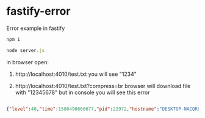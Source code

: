 # fastify-error
Error example in fastify

```js
npm i
```
```js
node server.js
```

in browser open:
1. http://localhost:4010/test.txt
you will see "1234"

2. http://localhost:4010/test.txt?compress=br
browser will download file with "12345678"
but in console you will see this error

```json

{"level":40,"time":1580490660677,"pid":22972,"hostname":"DESKTOP-NACQR8C","reqId":1,"err":{"type":"FastifyError","message":"FST_ERR_REP_ALREADY_SENT: Reply was already sent.","stack":"FastifyError [FST_ERR_REP_ALREADY_SENT]: FST_ERR_REP_ALREADY_SENT: Reply was already sent.\n    at _Reply.Reply.send (C:\\VRNET\\example\\node_modules\\fastify\\lib\\reply.js:104:26)\n    at PassThrough.<anonymous> (C:\\VRNET\\example\\node_modules\\fastify-static\\index.js:79:13)\n    at PassThrough.emit (events.js:209:13)\n    at ReadStream.Readable.pipe (_stream_readable.js:779:8)\n    at SendStream.stream (C:\\VRNET\\example\\node_modules\\send\\index.js:799:10)\n    at SendStream.send (C:\\VRNET\\example\\node_modules\\send\\index.js:708:8)\n    at onstat (C:\\VRNET\\example\\node_modules\\send\\index.js:730:10)\n    at FSReqCallback.oncomplete (fs.js:167:5)","name":"FastifyError [FST_ERR_REP_ALREADY_SENT]","code":"FST_ERR_REP_ALREADY_SENT","statusCode":500},"msg":"Reply already sent","v":1}

```
